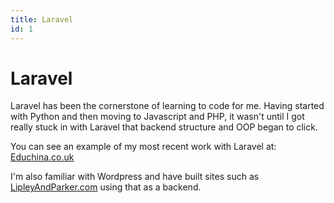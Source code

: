 ```yaml
---
title: Laravel
id: 1
---
```


# **Laravel**

Laravel has been the cornerstone of learning to code for me. Having started with
Python and then moving to Javascript and PHP, it wasn't until I got really stuck
in with Laravel that backend structure and OOP began to click.

You can see an example of my most recent work with Laravel at:
[Educhina.co.uk](https://educhina.co.uk)

I'm also familiar with Wordpress and have built sites such as
[LipleyAndParker.com](http://lipleyandparker.com) using that as a backend.
